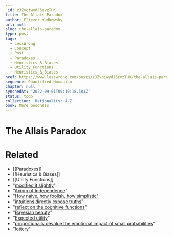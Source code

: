 ```yaml
---
_id: zJZvoiwydJ5zvzTHK
title: The Allais Paradox
author: Eliezer_Yudkowsky
url: null
slug: the-allais-paradox
type: post
tags:
  - LessWrong
  - Concept
  - Post
  - Paradoxes
  - Heuristics_& Biases
  - Utility_Functions
  - Heuristics_&_Biases
href: https://www.lesswrong.com/posts/zJZvoiwydJ5zvzTHK/the-allais-paradox
sequence: Quantified Humanism
chapter: null
synchedAt: '2022-09-01T09:10:18.581Z'
status: todo
collection: 'Rationality: A-Z'
book: Mere Goodness
---
```


# The Allais Paradox


# Related

- [[Paradoxes]]
- [[Heuristics & Biases]]
- [[Utility Functions]]
- "[modified it slightly](http://en.wikipedia.org/wiki/Allais_paradox)"
- "[Axiom of Independence](http://cepa.newschool.edu/het/essays/uncert/vnmaxioms.htm)"
- "[How naive, how foolish, how simplistic](http://www.overcomingbias.com/2008/01/beautiful-proba.html)"
- "[intuitions directly expose truths](http://www.overcomingbias.com/2007/10/a-priori.html)"
- "[reflect on the cognitive functions](http://www.overcomingbias.com/2007/09/the-lens-that-s.html)"
- "[Bayesian beauty](http://www.overcomingbias.com/2008/01/beautiful-proba.html)"
- "[Expected utility](http://www.overcomingbias.com/2007/11/terminal-values.html)"
- "[proportionally devalue the emotional impact of small probabilities](http://www.overcomingbias.com/2008/01/still-a-chance.html)"
- "[lottery](http://www.overcomingbias.com/2007/04/new_improved_lo.html)"